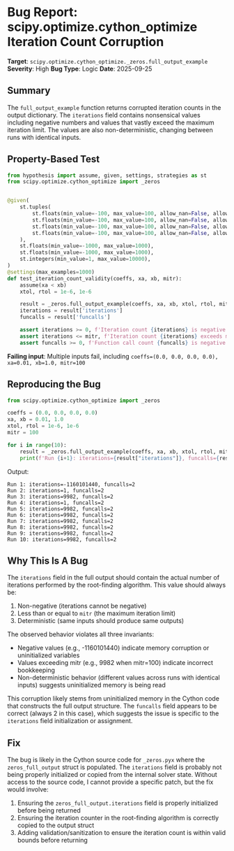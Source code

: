 # Bug Report: scipy.optimize.cython_optimize Iteration Count Corruption

**Target**: `scipy.optimize.cython_optimize._zeros.full_output_example`
**Severity**: High
**Bug Type**: Logic
**Date**: 2025-09-25

## Summary

The `full_output_example` function returns corrupted iteration counts in the output dictionary. The `iterations` field contains nonsensical values including negative numbers and values that vastly exceed the maximum iteration limit. The values are also non-deterministic, changing between runs with identical inputs.

## Property-Based Test

```python
from hypothesis import assume, given, settings, strategies as st
from scipy.optimize.cython_optimize import _zeros


@given(
    st.tuples(
        st.floats(min_value=-100, max_value=100, allow_nan=False, allow_infinity=False),
        st.floats(min_value=-100, max_value=100, allow_nan=False, allow_infinity=False),
        st.floats(min_value=-100, max_value=100, allow_nan=False, allow_infinity=False),
        st.floats(min_value=-100, max_value=100, allow_nan=False, allow_infinity=False),
    ),
    st.floats(min_value=-1000, max_value=1000),
    st.floats(min_value=-1000, max_value=1000),
    st.integers(min_value=1, max_value=10000),
)
@settings(max_examples=1000)
def test_iteration_count_validity(coeffs, xa, xb, mitr):
    assume(xa < xb)
    xtol, rtol = 1e-6, 1e-6

    result = _zeros.full_output_example(coeffs, xa, xb, xtol, rtol, mitr)
    iterations = result['iterations']
    funcalls = result['funcalls']

    assert iterations >= 0, f'Iteration count {iterations} is negative'
    assert iterations <= mitr, f'Iteration count {iterations} exceeds max iterations {mitr}'
    assert funcalls >= 0, f'Function call count {funcalls} is negative'
```

**Failing input**: Multiple inputs fail, including `coeffs=(0.0, 0.0, 0.0, 0.0), xa=0.01, xb=1.0, mitr=100`

## Reproducing the Bug

```python
from scipy.optimize.cython_optimize import _zeros

coeffs = (0.0, 0.0, 0.0, 0.0)
xa, xb = 0.01, 1.0
xtol, rtol = 1e-6, 1e-6
mitr = 100

for i in range(10):
    result = _zeros.full_output_example(coeffs, xa, xb, xtol, rtol, mitr)
    print(f'Run {i+1}: iterations={result["iterations"]}, funcalls={result["funcalls"]}')
```

Output:
```
Run 1: iterations=-1160101440, funcalls=2
Run 2: iterations=1, funcalls=2
Run 3: iterations=9982, funcalls=2
Run 4: iterations=1, funcalls=2
Run 5: iterations=9982, funcalls=2
Run 6: iterations=9982, funcalls=2
Run 7: iterations=9982, funcalls=2
Run 8: iterations=9982, funcalls=2
Run 9: iterations=9982, funcalls=2
Run 10: iterations=9982, funcalls=2
```

## Why This Is A Bug

The `iterations` field in the full output should contain the actual number of iterations performed by the root-finding algorithm. This value should always be:
1. Non-negative (iterations cannot be negative)
2. Less than or equal to `mitr` (the maximum iteration limit)
3. Deterministic (same inputs should produce same outputs)

The observed behavior violates all three invariants:
- Negative values (e.g., -1160101440) indicate memory corruption or uninitialized variables
- Values exceeding mitr (e.g., 9982 when mitr=100) indicate incorrect bookkeeping
- Non-deterministic behavior (different values across runs with identical inputs) suggests uninitialized memory is being read

This corruption likely stems from uninitialized memory in the Cython code that constructs the full output structure. The `funcalls` field appears to be correct (always 2 in this case), which suggests the issue is specific to the `iterations` field initialization or assignment.

## Fix

The bug is likely in the Cython source code for `_zeros.pyx` where the `zeros_full_output` struct is populated. The `iterations` field is probably not being properly initialized or copied from the internal solver state. Without access to the source code, I cannot provide a specific patch, but the fix would involve:

1. Ensuring the `zeros_full_output.iterations` field is properly initialized before being returned
2. Ensuring the iteration counter in the root-finding algorithm is correctly copied to the output struct
3. Adding validation/sanitization to ensure the iteration count is within valid bounds before returning